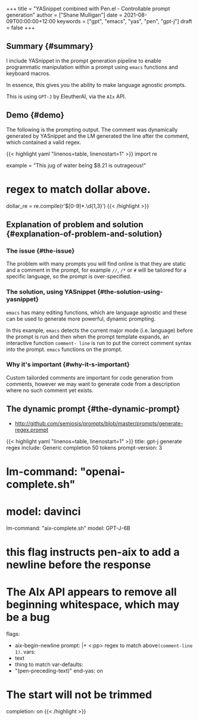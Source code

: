 +++
title = "YASnippet combined with Pen.el - Controllable prompt generation"
author = ["Shane Mulligan"]
date = 2021-08-09T00:00:00+12:00
keywords = ["gpt", "emacs", "yas", "pen", "gpt-j"]
draft = false
+++

## Summary {#summary}

I include YASnippet in the prompt generation
pipeline to enable programmatic manipulation
within a prompt using `emacs` functions and
keyboard macros.

In essence, this gives you the ability to make
language agnostic prompts.

This is using `GPT-J` by EleutherAI, via the `AIx` API.


## Demo {#demo}

<!-- Play on asciinema.com -->
<!-- <a title="asciinema recording" href="https://asciinema.org/a/r3I69k0ItYpqyaMfsIku0rsiA" target="_blank"><img alt="asciinema recording" src="https://asciinema.org/a/r3I69k0ItYpqyaMfsIku0rsiA.svg" /></a> -->
<!-- Play on the blog -->
<script src="https://asciinema.org/a/r3I69k0ItYpqyaMfsIku0rsiA.js" id="asciicast-r3I69k0ItYpqyaMfsIku0rsiA" async></script>

The following is the prompting output. The
comment was dynamically generated by YASnippet and the LM
generated the line after the comment, which contained a valid regex.

{{< highlight yaml "linenos=table, linenostart=1" >}}
import re

example = "This jug of water being $8.21 is outrageous!"
# regex to match dollar above.
dollar_re = re.compile(r'\$[0-9]*\.\d{1,3}')
{{< /highlight >}}


## Explanation of problem and solution {#explanation-of-problem-and-solution}


### The issue {#the-issue}

The problem with many prompts you will find
online is that they are static and a comment
in the prompt, for example `//`, `/*` or `#`
will be tailored for a specific language, so
the prompt is over-specified.


### The solution, using YASnippet {#the-solution-using-yasnippet}

`emacs` has many editing functions, which are
language agnostic and these can be used to
generate more powerful, dynamic prompting.

In this example, `emacs` detects the current
major mode (i.e. language) before the prompt
is run and then when the prompt template
expands, an interactive function `comment-
line` is run to put the correct comment syntax
into the prompt. `emacs` functions on the
prompt.


### Why it's important {#why-it-s-important}

Custom tailorded comments are important for
code generation from comments, however we may
want to generate code from a description where
no such comment yet exists.


## The dynamic prompt {#the-dynamic-prompt}

-   <http://github.com/semiosis/prompts/blob/master/prompts/generate-regex.prompt>

<!--listend-->

{{< highlight yaml "linenos=table, linenostart=1" >}}
title: gpt-j generate regex
include: Generic completion 50 tokens
prompt-version: 3
# lm-command: "openai-complete.sh"
# model: davinci
lm-command: "aix-complete.sh"
model: GPT-J-6B
# this flag instructs pen-aix to add a newline before the response
# The AIx API appears to remove all beginning whitespace, which may be a bug
flags:
- aix-begin-newline
prompt: |+
  <text><:pp>
  regex to match <thing to match> above`(comment-line 1)`.
vars:
- text
- thing to match
var-defaults:
- "(pen-preceding-text)"
end-yas: on
# The start will not be trimmed
completion: on
{{< /highlight >}}